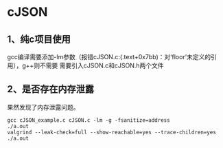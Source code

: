 # cJSON

## 1、纯c项目使用
gcc编译需要添加-lm参数（报错cJSON.c:(.text+0x7bb)：对‘floor’未定义的引用），g++则不需要
需要引入cJSON.c和cJSON.h两个文件

## 2、是否存在内存泄露
果然发现了内存泄露问题。
```
gcc cJSON_example.c cJSON.c -lm -g -fsanitize=address
./a.out
valgrind --leak-check=full --show-reachable=yes --trace-children=yes ./a.out
```
